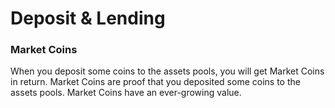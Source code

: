 # Deposit & Lending

### Market Coins

When you deposit some coins to the assets pools, you will get Market Coins in return. Market Coins are proof that you deposited some coins to the assets pools. Market Coins have an ever-growing value.
